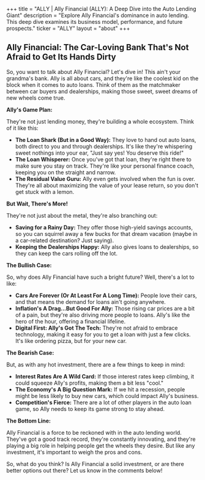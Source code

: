+++
title = "ALLY |  Ally Financial (ALLY): A Deep Dive into the Auto Lending Giant"
description = "Explore Ally Financial's dominance in auto lending. This deep dive examines its business model, performance, and future prospects."
ticker = "ALLY"
layout = "about"
+++

        


## Ally Financial: The Car-Loving Bank That's Not Afraid to Get Its Hands Dirty

So, you want to talk about Ally Financial?  Let's dive in! This ain't your grandma's bank.  Ally is all about cars, and they're like the coolest kid on the block when it comes to auto loans. Think of them as the matchmaker between car buyers and dealerships, making those sweet, sweet dreams of new wheels come true. 

**Ally's Game Plan:**

They're not just lending money, they're building a whole ecosystem. Think of it like this:

* **The Loan Shark (But in a Good Way):**  They love to hand out auto loans, both direct to you and through dealerships. It's like they're whispering sweet nothings into your ear, "Just say yes! You deserve this ride!"
* **The Loan Whisperer:**  Once you've got that loan, they're right there to make sure you stay on track.  They're like your personal finance coach, keeping you on the straight and narrow.
* **The Residual Value Guru:**  Ally even gets involved when the fun is over.  They're all about maximizing the value of your lease return, so you don't get stuck with a lemon.

**But Wait, There's More!**

They're not just about the metal, they're also branching out:

* **Saving for a Rainy Day:**  They offer those high-yield savings accounts, so you can squirrel away a few bucks for that dream vacation (maybe in a car-related destination?  Just saying).
* **Keeping the Dealerships Happy:**  Ally also gives loans to dealerships, so they can keep the cars rolling off the lot.

**The Bullish Case:**

So, why does Ally Financial have such a bright future? Well, there's a lot to like:

* **Cars Are Forever (Or At Least For A Long Time):** People love their cars, and that means the demand for loans ain't going anywhere.
* **Inflation's A Drag...But Good For Ally:**  Those rising car prices are a bit of a pain, but they're also driving more people to loans. Ally's like the hero of the hour, offering a financial lifeline.
* **Digital First: Ally's Got The Tech:**  They're not afraid to embrace technology, making it easy for you to get a loan with just a few clicks.  It's like ordering pizza, but for your new car.

**The Bearish Case:**

But, as with any hot investment, there are a few things to keep in mind:

* **Interest Rates Are A Wild Card:**  If those interest rates keep climbing, it could squeeze Ally's profits, making them a bit less "cool."
* **The Economy's A Big Question Mark:**  If we hit a recession, people might be less likely to buy new cars, which could impact Ally's business.
* **Competition's Fierce:**  There are a lot of other players in the auto loan game, so Ally needs to keep its game strong to stay ahead. 

**The Bottom Line:**

Ally Financial is a force to be reckoned with in the auto lending world.  They've got a good track record, they're constantly innovating, and they're playing a big role in helping people get the wheels they desire. But like any investment, it's important to weigh the pros and cons. 

So, what do you think?  Is Ally Financial a solid investment, or are there better options out there?  Let us know in the comments below! 

        